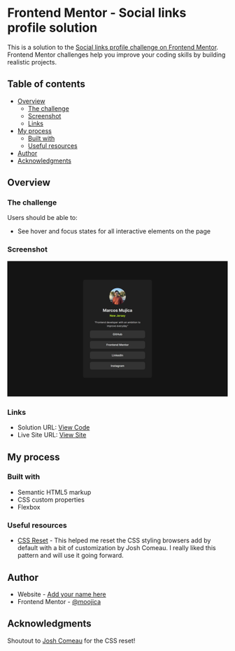 # Frontend Mentor - Social links profile solution

This is a solution to the [Social links profile challenge on Frontend Mentor](https://www.frontendmentor.io/challenges/social-links-profile-UG32l9m6dQ). Frontend Mentor challenges help you improve your coding skills by building realistic projects.

## Table of contents

- [Overview](#overview)
  - [The challenge](#the-challenge)
  - [Screenshot](#screenshot)
  - [Links](#links)
- [My process](#my-process)
  - [Built with](#built-with)
  - [Useful resources](#useful-resources)
- [Author](#author)
- [Acknowledgments](#acknowledgments)

## Overview

### The challenge

Users should be able to:

- See hover and focus states for all interactive elements on the page

### Screenshot

![](./assets/images/social-links-profile-screenshot.png)

### Links

- Solution URL: [View Code](https://github.com/moojica/frontend-mentor-social-links-profile)
- Live Site URL: [View Site](https://moojica.github.io/frontend-mentor-social-links-profile/)

## My process

### Built with

- Semantic HTML5 markup
- CSS custom properties
- Flexbox

### Useful resources

- [CSS Reset](https://www.joshwcomeau.com/css/custom-css-reset/) - This helped me reset the CSS styling browsers add by default with a bit of customization by Josh Comeau. I really liked this pattern and will use it going forward.

## Author

- Website - [Add your name here](https://www.your-site.com)
- Frontend Mentor - [@moojica](https://www.frontendmentor.io/profile/moojica)

## Acknowledgments

Shoutout to [Josh Comeau](https://www.joshwcomeau.com/css/custom-css-reset/) for the CSS reset!
